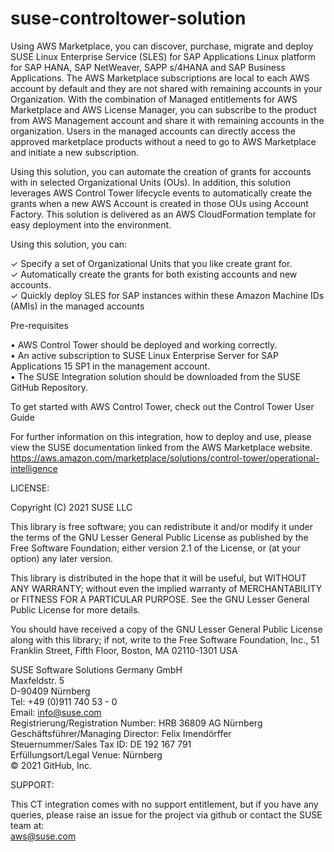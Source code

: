 # suse-controltower-solution

Using AWS Marketplace, you can discover, purchase, migrate and deploy SUSE Linux Enterprise Service
(SLES) for SAP Applications Linux platform for SAP HANA, SAP NetWeaver, SAPP s/4HANA and SAP Business
Applications. The AWS Marketplace subscriptions are local to each AWS account by default and they are not
shared with remaining accounts in your Organization. With the combination of Managed entitlements for
AWS Marketplace and AWS License Manager, you can subscribe to the product from AWS Management
account and share it with remaining accounts in the organization. Users in the managed accounts can
directly access the approved marketplace products without a need to go to AWS Marketplace and initiate a
new subscription.

Using this solution, you can automate the creation of grants for accounts with in selected Organizational
Units (OUs). In addition, this solution leverages AWS Control Tower lifecycle events to automatically create
the grants when a new AWS Account is created in those OUs using Account Factory.
This solution is delivered as an AWS CloudFormation template for easy deployment into the environment.

Using this solution, you can:

✓ Specify a set of Organizational Units that you like create grant for.<br/>
✓ Automatically create the grants for both existing accounts and new accounts.<br/>
✓ Quickly deploy SLES for SAP instances within these Amazon Machine IDs (AMIs) in the managed
accounts<br/>


Pre-requisites

• AWS Control Tower should be deployed and working correctly.<br/>
• An active subscription to SUSE Linux Enterprise Server for SAP Applications 15 SP1 in the
management account.<br/>
• The SUSE Integration solution should be downloaded from the SUSE GitHub Repository.<br/>


To get started with AWS Control Tower, check out the Control Tower User Guide

For further information on this integration, how to deploy and use, please view the SUSE documentation linked from the AWS Marketplace website.
https://aws.amazon.com/marketplace/solutions/control-tower/operational-intelligence

LICENSE:

Copyright (C) 2021 SUSE LLC

This library is free software; you can redistribute it and/or
modify it under the terms of the GNU Lesser General Public
License as published by the Free Software Foundation; either
version 2.1 of the License, or (at your option) any later version.

This library is distributed in the hope that it will be useful,
but WITHOUT ANY WARRANTY; without even the implied warranty of
MERCHANTABILITY or FITNESS FOR A PARTICULAR PURPOSE.  See the GNU
Lesser General Public License for more details.

You should have received a copy of the GNU Lesser General Public
License along with this library; if not, write to the Free Software
Foundation, Inc., 51 Franklin Street, Fifth Floor, Boston, MA  02110-1301  USA

SUSE Software Solutions Germany GmbH<br/>
Maxfeldstr. 5<br/>
D-90409 Nürnberg<br/>
Tel: +49 (0)911 740 53 - 0<br/>
Email: info@suse.com<br/>
Registrierung/Registration Number: HRB 36809 AG Nürnberg<br/>
Geschäftsführer/Managing Director: Felix Imendörffer<br/>
Steuernummer/Sales Tax ID: DE 192 167 791<br/>
Erfüllungsort/Legal Venue: Nürnberg<br/>
© 2021 GitHub, Inc.<br/>

SUPPORT:

This CT integration comes with no support entitlement, but if you have any queries, please raise an issue for the project via github or contact the SUSE team at:<br/>
aws@suse.com
